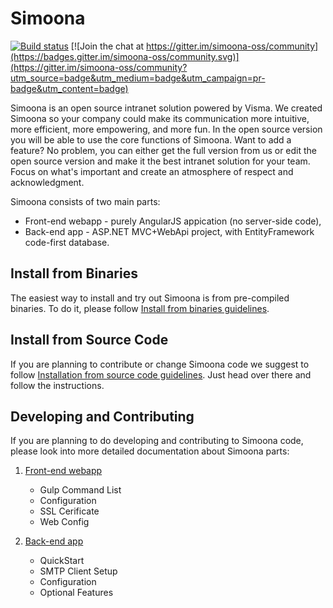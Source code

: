 # Simoona

[![Build status](https://ci.appveyor.com/api/projects/status/j5y450yftsvso2je?svg=true)](https://ci.appveyor.com/project/Simoona/simoona-ks9ka) [![Join the chat at https://gitter.im/simoona-oss/community](https://badges.gitter.im/simoona-oss/community.svg)](https://gitter.im/simoona-oss/community?utm_source=badge&utm_medium=badge&utm_campaign=pr-badge&utm_content=badge)

Simoona is an open source intranet solution powered by Visma. We created Simoona so your company could make its communication more intuitive, more efficient, more empowering, and more fun. In the open source version you will be able to use the core functions of Simoona. Want to add a feature? No problem, you can either get the full version from us or edit the open source version and make it the best intranet solution for your team. Focus on what's important and create an atmosphere of respect and acknowledgment.

Simoona consists of two main parts:

* Front-end webapp - purely AngularJS appication (no server-side code),
* Back-end app - ASP.NET MVC+WebApi project, with EntityFramework code-first database.

## Install from Binaries

The easiest way to install and try out Simoona is from pre-compiled binaries.
To do it, please follow [Install from binaries guidelines](LocalSetup.md).

## Install from Source Code

If you are planning to contribute or change Simoona code we suggest to follow [Installation from source code guidelines](build/README.md). Just head over there and follow the instructions.

## Developing and Contributing

If you are planning to do developing and contributing to Simoona code, please look into more detailed documentation about Simoona parts:

1. [Front-end webapp](src/webapp/README.md)
    * Gulp Command List
    * Configuration
    * SSL Cerificate
    * Web Config

1. [Back-end app](src/api/README.md)
    * QuickStart
    * SMTP Client Setup
    * Configuration
    * Optional Features
